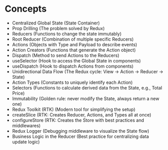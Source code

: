 # Concepts

- Centralized Global State (State Container)
- Prop Drilling (The problem solved by Redux)
- Reducers (Functions to change the state immutably)
- Root Reducer (Combination of multiple specific Reducers)
- Actions (Objects with Type and Payload to describe events)
- Action Creators (Functions that generate the Action object)
- Dispatch (Method to send Actions to the Reducers)
- useSelector (Hook to access the Global State in components)
- useDispatch (Hook to dispatch Actions from components)
- Unidirectional Data Flow (The Redux cycle: View -> Action -> Reducer -> State)
- Action Types (Constants to uniquely identify each Action)
- Selectors (Functions to calculate derived data from the State, e.g., Total Price)
- Immutability (Golden rule: never modify the State, always return a new one)
- Redux Toolkit (RTK) (Modern tool for simplifying the setup)
- createSlice (RTK: Creates Reducer, Actions, and Types all at once)
- configureStore (RTK: Creates the Store with best practices and middlewares)
- Redux Logger (Debugging middleware to visualize the State flow)
- Business Logic in the Reducer (Best practice for centralizing data update logic)